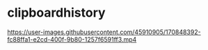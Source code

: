 # clipboardhistory

https://user-images.githubusercontent.com/45910905/170848392-fc88ffa1-e2cd-400f-9b80-1257f6591ff3.mp4

